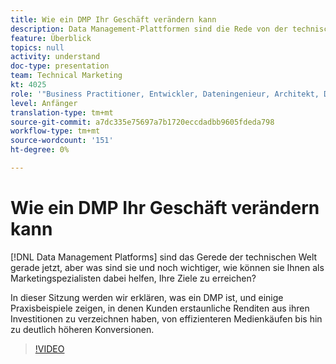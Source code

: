 ```yaml
---
title: Wie ein DMP Ihr Geschäft verändern kann
description: Data Management-Plattformen sind die Rede von der technischen Welt gerade jetzt, aber was sind sie und noch wichtiger, wie können sie Ihnen helfen, wie Marketing-Fachleute Ihre Ziele zu verwirklichen? In dieser Sitzung werden wir erklären, was ein DMP ist, und einige Praxisbeispiele zeigen, in denen Kunden erstaunliche Renditen aus ihren Investitionen zu verzeichnen haben, von effizienteren Medienkäufen bis hin zu deutlich höheren Konversionen.
feature: Überblick
topics: null
activity: understand
doc-type: presentation
team: Technical Marketing
kt: 4025
role: '"Business Practitioner, Entwickler, Dateningenieur, Architekt, Data Architect, Administrator, Leader"'
level: Anfänger
translation-type: tm+mt
source-git-commit: a7dc335e75697a7b1720eccdadbb9605fdeda798
workflow-type: tm+mt
source-wordcount: '151'
ht-degree: 0%

---
```



# Wie ein DMP Ihr Geschäft verändern kann

[!DNL Data Management Platforms] sind das Gerede der technischen Welt gerade jetzt, aber was sind sie und noch wichtiger, wie können sie Ihnen als Marketingspezialisten dabei helfen, Ihre Ziele zu erreichen?

In dieser Sitzung werden wir erklären, was ein DMP ist, und einige Praxisbeispiele zeigen, in denen Kunden erstaunliche Renditen aus ihren Investitionen zu verzeichnen haben, von effizienteren Medienkäufen bis hin zu deutlich höheren Konversionen.

>[!VIDEO](https://video.tv.adobe.com/v/29770/?quality=12)
